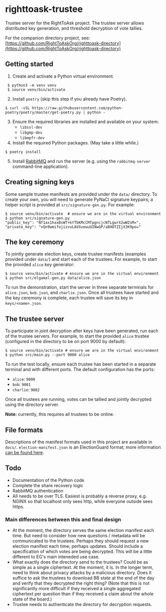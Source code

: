 # righttoask-trustee
Trustee server for the RightToAsk project. The trustee server allows distributed key generation, and threshold
decryption of vote tallies.

For the companion directory project, see: [https://github.com/RightToAskOrg/righttoask-directory](https://github.com/RightToAskOrg/righttoask-directory)

## Getting started
1. Create and activate a Python virtual environment.
```shell
 $ python3 -m venv venv      
 $ source venv/bin/activate
```
2. Install `poetry` (skip this step if you already have Poetry).
```shell
$ curl -sSL https://raw.githubusercontent.com/python-poetry/poetry/master/get-poetry.py | python -
```
3. Ensure the required libraries are installed and available on your system:
    - `libssl-dev`
    - `libgmp-dev`
    - `libmpfr-dev`
4. Install the required Python packages. (May take a little while.)
```shell
$ poetry install
```
5. Install [RabbitMQ](https://rabbitmq.com/) and run the server (e.g. using the `rabbitmq-server` command-line application).

## Creating signing keys
Some sample trustee manifests are provided under the `data/` directory. To create your own, you will need to
generate PyNaCl signature keypairs; a helper script is provided at `src/signature-gen.py`. For example:
```shell
$ source venv/bin/activate  # ensure we are in the virtual environment
$ python src/signature-gen.py
"public_key": "Nf1ax1haxBsWT+kYTbKMcCMfpgncjcNTLgwrX2wWZsM=",
"private_key": "vQn9wmifojizvuLAVGvewuUINwGP/a8HOTZIjX3K9po="
```

## The key ceremony
To jointly generate election keys, create trustee manifests (examples provided under `data/`) and start each of the
trustees. For example, to start the provided `alice` key generator:
```shell
$ source venv/bin/activate # ensure we are in the virtual environment
$ python src/elgamal-gen.py data/alice.json
```
To run the demonstration, start the server in three separate terminals for `alice.json`, `bob.json`,
and `charlie.json`. Once all trustees have started and the key ceremony is complete, each trustee will save its key in `keys/<name>.json`.

## The trustee server
To participate in joint decryption after keys have been generated, run each of the trustee servers. For example, to
start the provided `alice` trustee (configured in the directory to be on port 9000 by default):
```shell
$ source venv/bin/activate # ensure we are in the virtual environment
$ python src/main.py --port 9000 alice
```
To run the test locally, ensure each trustee has been started in a separate terminal and with different ports.
The default configuration has the ports:
 * `alice`: `9000`
 * `bob`: `9001`
 * `charlie`: `9002`

Once all trustees are running, votes can be tallied and jointly decrypted using the directory server.

**Note:** currently, this requires all trustees to be online.

## File formats
Descriptions of the manifest formats used in this project are available in `docs/`. `election-manifest.json` is an
ElectionGuard format; more information [can be found here](https://microsoft.github.io/electionguard-python/0_Configure_Election/).

## Todo
* Documentation of the Python code
* Complete the share recovery logic
* RabbitMQ authentication
* All needs to be over TLS.  Easiest is probably a reverse proxy, e.g. NGINX so that localhost only sees http, while everyone outside sees https.

### Main differences between this and final design

* At the moment, the directory serves the same election manifest each time.  But need to consider how new questions / metadata will be communicated to the trustees.  Perhaps they should request a new election manifest each time; perhaps updates.  Should include a specification of which votes are being decrypted.  This will be a little different to EG's main inteneded use case.   
* What exactly does the directory send to the trustees? Could be as simple as a single ciphertext.  At the moment, it is.  In the longer term, need to think about privacy attacks by a malicious directory.  Does it suffice to ask the trustees to download BB state at the end of the day and verify that they decrypted the right thing?  (Note that this is not significantly more difficult if they received a single aggregated ciphertext per question than if they received a claim about the whole state of the board.)
* Trustee needs to authenticate the directory for decryption requests.

